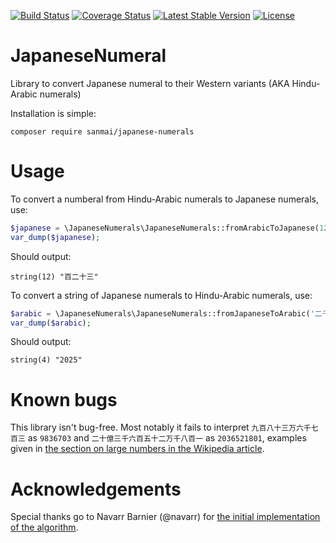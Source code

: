 [![Build Status](https://travis-ci.org/sanmai/JapaneseNumeral.svg?branch=master)](https://travis-ci.org/sanmai/JapaneseNumeral)
[![Coverage Status](https://coveralls.io/repos/github/sanmai/JapaneseNumeral/badge.svg?branch=master)](https://coveralls.io/github/sanmai/JapaneseNumeral?branch=master)
[![Latest Stable Version](https://poser.pugx.org/sanmai/japanese-numerals/version)](https://packagist.org/packages/sanmai/japanese-numerals)
[![License](https://poser.pugx.org/sanmai/japanese-numerals/license)](https://packagist.org/packages/sanmai/japanese-numerals)

# JapaneseNumeral
Library to convert Japanese numeral to their Western variants (AKA Hindu-Arabic numerals)

Installation is simple:

    composer require sanmai/japanese-numerals

# Usage

To convert a numberal from Hindu-Arabic numerals to Japanese numerals, use:

```php
$japanese = \JapaneseNumerals\JapaneseNumerals::fromArabicToJapanese(123);
var_dump($japanese);
```
    
Should output:

    string(12) "百二十三"

To convert a string of Japanese numerals to Hindu-Arabic numerals, use:

```php
$arabic = \JapaneseNumerals\JapaneseNumerals::fromJapaneseToArabic('二千二十五');
var_dump($arabic);
```

Should output:

    string(4) "2025"

# Known bugs

This library isn't bug-free. Most notably it fails to interpret `九百八十三万六千七百三` as `9836703` and `二十億三千六百五十二万千八百一` as `2036521801`, examples given in [the section on large numbers in the Wikipedia article](https://en.wikipedia.org/wiki/Japanese_numerals#Large_numbers).

# Acknowledgements

Special thanks go to Navarr Barnier (@navarr) for [the initial implementation of the algorithm](https://github.com/oftn-oswg/common/blob/master/number/japanese.php). 